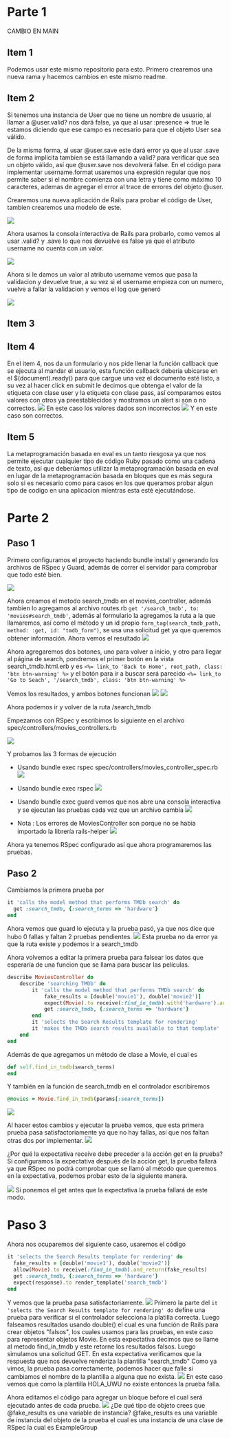 # Parte 1
CAMBIO EN MAIN
## Item 1
Podemos usar este mismo repositorio para esto.
Primero crearemos una nueva rama y hacemos cambios en este mismo readme.

## Item 2
Si tenemos una instancia de User que no tiene un nombre de usuario, al llamar a @user.valid? nos dará false, ya que al usar :presence => true le estamos diciendo que ese campo es necesario para que el objeto User sea válido.

De la misma forma, al usar @user.save este dará error ya que al usar .save de forma implícita tambien se está llamando a valid? para verificar que sea un objeto válido, así que @user.save nos devolverá false.
En el código para implementar username.format usaremos una expresión regular que nos permite saber si el nombre comienza con una letra y tiene como máximo 10 caracteres, ademas de agregar el error al trace de errores del objeto @user.

Crearemos una nueva aplicación de Rails para probar el código de User, tambien crearemos una modelo de este.

![](Parte1/images/3.png)

Ahora usamos la consola interactiva de Rails para probarlo, como vemos al usar .valid? y .save lo que nos devuelve es false ya que el atributo username no cuenta con un valor.

![](Parte1/images/4.png)

Ahora si le damos un valor al atributo username vemos que pasa la validacion y devuelve true, a su vez si el username empieza con un numero, vuelve a fallar la validacion y vemos el log que generó

![](Parte1/images/5.png)
## Item 3
## Item 4
En el item 4, nos da un formulario y nos pide llenar la función callback que se ejecuta al mandar el usuario, esta función callback deberia ubicarse en el $(document).ready() para que cargue una vez el documento esté listo, a su vez al hacer click en submit le decimos que obtenga el valor de la etiqueta con clase user y la etiqueta con clase pass, así comparamos estos valores con otros ya preestablecidos y mostramos un alert si son o no correctos.
![](Parte1/images/1.png)
En este caso los valores dados son incorrectos
![](Parte1/images/2.png)
Y en este caso son correctos.

## Item 5
La metaprogramación basada en eval es un tanto riesgosa ya que nos permite ejecutar cualquier tipo de código Ruby pasado como una cadena de texto, así que deberúamos utilizar la metaprogramación basada en eval en lugar de la metaprogramación basada en bloques que es más segura solo si es necesario como para casos en los que queramos probar algun tipo de codigo en una aplicacion mientras esta esté ejecutándose.

# Parte 2

## Paso 1
Primero configuramos el proyecto haciendo bundle install y generando los archivos de RSpec y Guard, además de correr el servidor para comprobar que todo esté bien.

![](Parte2/images/1.png)

Ahora creamos el metodo search_tmdb en el movies_controller, además tambien lo agregamos al archivo routes.rb ```get '/search_tmdb', to: 'movies#search_tmdb'```, además al formulario la agregamos la ruta a la que llamaremos, así como el método y un id propio ```form_tag(search_tmdb_path, method: :get, id: "tmdb_form")```, se usa una solicitud get ya que queremos obtener información.
Ahora vemos el resultado
![](Parte2/images/2.png)

Ahora agregaremos dos botones, uno para volver a inicio, y otro para llegar al página de search, pondremos el primer botón en la vista search_tmdb.html.erb y es ```<%= link_to 'Back to Home', root_path, class: 'btn btn-warning' %>``` y el botón para ir a buscar será parecido ```<%= link_to 'Go to Seach', '/search_tmdb', class: 'btn btn-warning' %>```

Vemos los resultados, y ambos botones funcionan
![](Parte2/images/3.png)
![](Parte2/images/4.png)

Ahora podemos ir y volver de la ruta /search_tmdb  

Empezamos con RSpec y escribimos lo siguiente en el archivo spec/controllers/movies_controllers.rb

![](Parte2/images/5.png)

Y probamos las 3 formas de ejecución
* Usando bundle exec rspec spec/controllers/movies_controller_spec.rb
![](Parte2/images/6.png)
* Usando bundle exec rspec 
![](Parte2/images/7.png)
* Usando bundle exec guard vemos que nos abre una consola interactiva y se ejecutan las pruebas cada vez que un archivo cambia
![](Parte2/images/8.png)

* Nota : Los errores de MoviesController son porque no se habia importado la librería rails-helper
![](Parte2/images/9.png)

Ahora ya tenemos RSpec configurado así que ahora programaremos las pruebas.

## Paso 2

Cambiamos la primera prueba por 
```ruby
it 'calls the model method that performs TMDb search' do
  get :search_tmdb, {:search_terms => 'hardware'}
end
```
Ahora vemos que guard lo ejecuta y la prueba pasó, ya que nos dice que hubo 0 fallas y faltan 2 pruebas pendientes.
![](Parte2/images/10.png)
Esta prueba no da error ya que la ruta existe y podemos ir a search_tmdb

Ahora volvemos a editar la primera prueba para falsear los datos que esperaría de una funcion que se llama para buscar las películas.

```ruby
describe MoviesController do
    describe 'searching TMDb' do
        it 'calls the model method that performs TMDb search' do
            fake_results = [double('movie1'), double('movie2')]
            expect(Movie).to receive(:find_in_tmdb).with('hardware').and_return(fake_results)
            get :search_tmdb, {:search_terms => 'hardware'}
        end               
        it 'selects the Search Results template for rendering'
        it 'makes the TMDb search results available to that template' 
    end
end
```
Además de que agregamos un método de clase a Movie, el cual es 
```ruby
def self.find_in_tmdb(search_terms)
end
```
Y también en la función de search_tmdb en el controlador escribiremos 
```ruby
@movies = Movie.find_in_tmdb(params[:search_terms])
```

![](Parte2/images/11.png)

Al hacer estos cambios y ejecutar la prueba vemos, que esta primera prueba pasa satisfactoriamente ya que no hay fallas, así que nos faltan otras dos por implementar.
![](Parte2/images/12.png)

¿Por qué la expectativa receive debe preceder a la acción get en la prueba?
Si configuramos la expectativa después de la acción get, la prueba fallará ya que RSpec no podrá comprobar que se llamó al método que queremos en la expectativa, podemos probar esto de la siguiente manera.

![](Parte2/images/13.png)
Si ponemos el get antes que la expectativa la prueba fallará de este modo.

# Paso 3
Ahora nos ocuparemos del siguiente caso, usaremos el código 
```ruby
it 'selects the Search Results template for rendering' do
  fake_results = [double('movie1'), double('movie2')]
  allow(Movie).to receive(:find_in_tmdb).and_return(fake_results)
  get :search_tmdb, {:search_terms => 'hardware'}
  expect(response).to render_template('search_tmdb')
end
```
Y vemos que la prueba pasa satisfactoriamente.
![](Parte2/images/14.png)
Primero la parte del `it 'selects the Search Results template for rendering' do` define una prueba para verificar si el controlador selecciona la platilla correcta.
Luego falseamos resultados usando double() el cual es una función de Rails para crear objetos "falsos", los cuales usamos para las pruebas, en este caso para representar objetos Movie.
En esta expectativa decimos que se llame al metodo find_in_tmdb y este retorne los resultados falsos.
Luego simulamos una solicitud GET.
En esta expectativa verificamos que la respuesta que nos devuelve renderiza la plantilla "search_tmdb"
Como ya vimos, la prueba pasa correctamente, podemos hacer que falle si cambiamos el nombre de la plantilla a alguna que no exista.
![](Parte2/images/15.png)
En este caso vemos que como la plantilla HOLA_UWU no existe entonces la prueba falla.

Ahora editamos el código para agregar un bloque before el cual será ejecutado antes de cada prueba.
![](Parte2/images/16.png)
¿De qué tipo de objeto crees que @fake_results es una variable de instancia? 
@fake_results es una variable de instancia del objeto de la prueba el cual es una instancia de una clase de RSpec la cual es ExampleGroup


